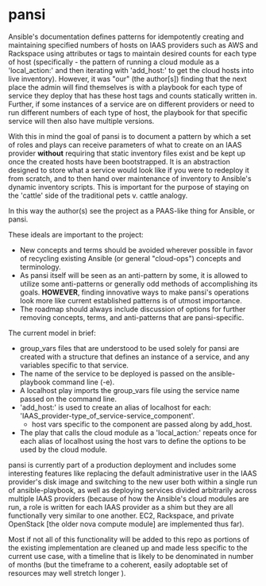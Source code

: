 # pansi

Ansible's documentation defines patterns for idempotently creating and maintaining specified numbers of hosts on 
IAAS providers such as AWS and Rackspace using attributes or tags to maintain desired counts for each type
 of host (specifically - the pattern of running a cloud module as a 'local_action:' and then iterating with 
 'add_host:' to get the cloud hosts into live inventory). However, it was "our" (the author[s]) finding that the next 
 place the admin will find themselves is with a playbook for each type of service they deploy that has these host tags
 and counts statically written in. Further, if some instances of a service are on different providers or need to 
 run different numbers of each type of host, the playbook for that specific service will then also have multiple
 versions.

With this in mind the goal of pansi is to document a pattern by which a set of roles and plays can receive parameters 
of what to create on an IAAS provider **without** requiring that static inventory files exist and be kept up once 
the created hosts have been bootstrapped. It is an abstraction designed to store what a service would look like if 
you were to redeploy it from scratch, and to then hand over maintenance of inventory to Ansible's dynamic inventory 
scripts. This is important for the purpose of staying on the 'cattle' side of the traditional pets v. cattle analogy.

In this way the author(s) see the project as a PAAS-like thing for Ansible, or pansi.

These ideals are important to the project:

- New concepts and terms should be avoided wherever possible in favor of recycling existing Ansible (or general 
"cloud-ops") concepts and terminology.
- As pansi itself will be seen as an anti-pattern by some, it is allowed to utilize some anti-patterns or generally 
odd methods of accomplishing its goals. **HOWEVER**, finding innovative ways to make pansi's operations look more 
like current established patterns is of utmost importance.
- The roadmap should always include discussion of options for further removing concepts, terms, and anti-patterns 
that are pansi-specific.

The current model in brief:

- group_vars files that are understood to be used solely for pansi are created with a structure that defines an 
instance of a service, and any variables specific to that service.
- The name of the service to be deployed is passed on the ansible-playbook command line (-e).
- A localhost play imports the group_vars file using the service name passed on the command line.
- 'add_host:' is used to create an alias of localhost for each: 'IAAS_provider-type_of_service-service_component'.
  - host vars specific to the component are passed along by add_host.
- The play that calls the cloud module as a 'local_action:' repeats once for each alias of localhost using the 
host vars to define the options to be used by the cloud module.

pansi is currently part of a production deployment and includes some interesting features like replacing the 
default administrative user in the IAAS provider's disk image and switching to the new user both within a single run
of ansible-playbook, as well as deploying services divided arbitrarily across multiple IAAS providers (because of 
how the Ansible's cloud modules are run, a role is written for each IAAS provider as a shim but they are all 
functionally very similar to one another. EC2, Rackspace, and private OpenStack [the older nova compute module] 
are implemented thus far).

Most if not all of this functionality will be added to this repo as portions of the existing implementation 
are cleaned up and made less specific to the current use case, with a timeline that is likely to be denominated in 
number of months (but the timeframe to a coherent, easily adoptable set of resources may well stretch longer ).

